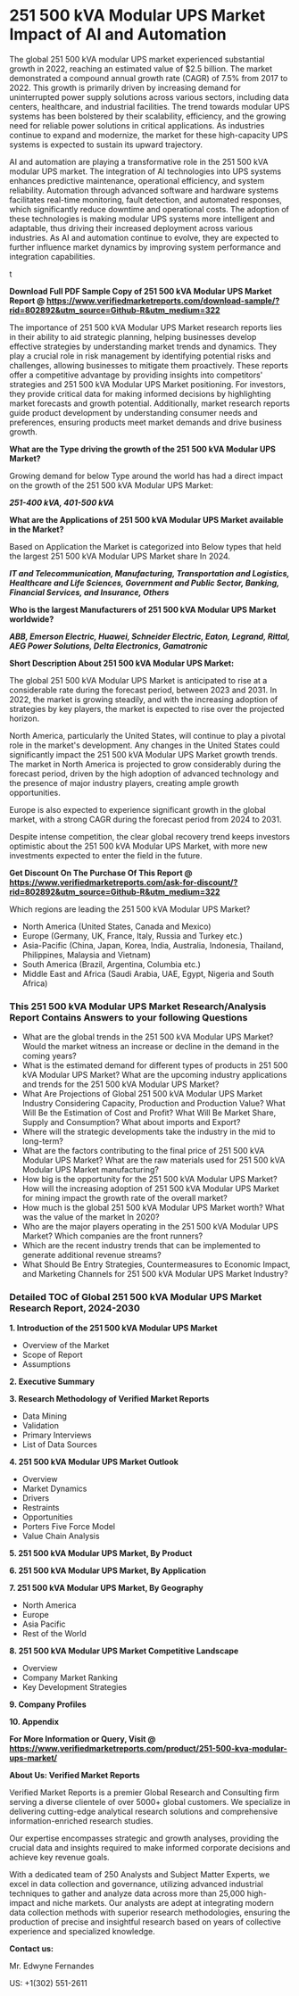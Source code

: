 <meta name="title" content="Global  251 500 kVA Modular UPS Market Impact of AI and Automation"><meta name="description" content="  The global 251 500 kVA modular UPS market experienced substantial growth in 2022, reaching an estimated value of $2.5 billion. The market demonstrated a compound ann"><meta name="title" content=" 251 500 kVA Modular UPS Market Size, Share, Scope, Trends, Growth, Opportunities, Analysis, Forecast"> <h1>251 500 kVA Modular UPS Market Impact of AI and Automation</h1> <p>The global 251 500 kVA modular UPS market experienced substantial growth in 2022, reaching an estimated value of $2.5 billion. The market demonstrated a compound annual growth rate (CAGR) of 7.5% from 2017 to 2022. This growth is primarily driven by increasing demand for uninterrupted power supply solutions across various sectors, including data centers, healthcare, and industrial facilities. The trend towards modular UPS systems has been bolstered by their scalability, efficiency, and the growing need for reliable power solutions in critical applications. As industries continue to expand and modernize, the market for these high-capacity UPS systems is expected to sustain its upward trajectory.</p> <p>AI and automation are playing a transformative role in the 251 500 kVA modular UPS market. The integration of AI technologies into UPS systems enhances predictive maintenance, operational efficiency, and system reliability. Automation through advanced software and hardware systems facilitates real-time monitoring, fault detection, and automated responses, which significantly reduce downtime and operational costs. The adoption of these technologies is making modular UPS systems more intelligent and adaptable, thus driving their increased deployment across various industries. As AI and automation continue to evolve, they are expected to further influence market dynamics by improving system performance and integration capabilities.</p> t</p><p id="" class=""><strong>Download Full PDF Sample Copy of 251 500 kVA Modular UPS Market Report @ <a href="https://www.verifiedmarketreports.com/download-sample/?rid=802892&utm_source=Github-R&utm_medium=322" target="_blank">https://www.verifiedmarketreports.com/download-sample/?rid=802892&utm_source=Github-R&utm_medium=322</a></strong></p><p>The importance of&nbsp;251 500 kVA Modular UPS Market research reports lies in their ability to aid strategic planning, helping businesses develop effective strategies by understanding market trends and dynamics. They play a crucial role in risk management by identifying potential risks and challenges, allowing businesses to mitigate them proactively. These reports offer a competitive advantage by providing insights into competitors' strategies and 251 500 kVA Modular UPS Market positioning. For investors, they provide critical data for making informed decisions by highlighting market forecasts and growth potential. Additionally, market research reports guide product development by understanding consumer needs and preferences, ensuring products meet market demands and drive business growth.</p><p><strong>What are the&nbsp;Type driving the growth of the 251 500 kVA Modular UPS Market?</strong></p><p id="" class="">Growing demand for below Type around the world has had a direct impact on the growth of the 251 500 kVA Modular UPS Market:</p><em><strong>251-400 kVA, 401-500 kVA</strong></em></p><strong>What are the&nbsp;Applications&nbsp;of 251 500 kVA Modular UPS Market available in the Market?</strong></p><p id="" class="">Based on Application the Market is categorized into Below types that held the largest 251 500 kVA Modular UPS Market share In 2024.</p><em><strong>IT and Telecommunication, Manufacturing, Transportation and Logistics, Healthcare and Life Sciences, Government and Public Sector, Banking, Financial Services, and Insurance, Others</strong></em></p><strong>Who is the largest Manufacturers of 251 500 kVA Modular UPS Market worldwide?</strong></p><p><em><strong>ABB, Emerson Electric, Huawei, Schneider Electric, Eaton, Legrand, Rittal, AEG Power Solutions, Delta Electronics, Gamatronic</strong></em></p><p id="" class=""><strong>Short Description About 251 500 kVA Modular UPS Market:</strong></p><p>The global 251 500 kVA Modular UPS Market is anticipated to rise at a considerable rate during the forecast period, between 2023 and 2031. In 2022, the market is growing steadily, and with the increasing adoption of strategies by key players, the market is expected to rise over the projected horizon.</p><p>North America, particularly the United States, will continue to play a pivotal role in the market's development. Any changes in the United States could significantly impact the 251 500 kVA Modular UPS Market growth trends. The market in North America is projected to grow considerably during the forecast period, driven by the high adoption of advanced technology and the presence of major industry players, creating ample growth opportunities.</p><p>Europe is also expected to experience significant growth in the global market, with a strong CAGR during the forecast period from 2024 to 2031.</p><p>Despite intense competition, the clear global recovery trend keeps investors optimistic about the 251 500 kVA Modular UPS Market, with more new investments expected to enter the field in the future.</p><p id="" class=""><strong>Get Discount On The Purchase Of This Report @ <a href="https://www.verifiedmarketreports.com/ask-for-discount/?rid=802892&utm_source=Github-R&utm_medium=322" target="_blank">https://www.verifiedmarketreports.com/ask-for-discount/?rid=802892&utm_source=Github-R&utm_medium=322</a></strong></p>Which regions are leading the 251 500 kVA Modular UPS Market?</p><ul><li>North America (United States, Canada and Mexico)</li><li>Europe (Germany, UK, France, Italy, Russia and Turkey etc.)</li><li>Asia-Pacific (China, Japan, Korea, India, Australia, Indonesia, Thailand, Philippines, Malaysia and Vietnam)</li><li>South America (Brazil, Argentina, Columbia etc.)</li><li>Middle East and Africa (Saudi Arabia, UAE, Egypt, Nigeria and South Africa)</li></ul><h3 id="" class="">This 251 500 kVA Modular UPS Market Research/Analysis Report Contains Answers to your following Questions</h3><ul><li>What are the global trends in the 251 500 kVA Modular UPS Market? Would the market witness an increase or decline in the demand in the coming years?</li><li>What is the estimated demand for different types of products in 251 500 kVA Modular UPS Market? What are the upcoming industry applications and trends for the 251 500 kVA Modular UPS Market?</li><li>What Are Projections of Global 251 500 kVA Modular UPS Market Industry Considering Capacity, Production and Production Value? What Will Be the Estimation of Cost and Profit? What Will Be Market Share, Supply and Consumption? What about imports and Export?</li><li>Where will the strategic developments take the industry in the mid to long-term?</li><li>What are the factors contributing to the final price of 251 500 kVA Modular UPS Market? What are the raw materials used for 251 500 kVA Modular UPS Market manufacturing?</li><li>How big is the opportunity for the 251 500 kVA Modular UPS Market? How will the increasing adoption of 251 500 kVA Modular UPS Market for mining impact the growth rate of the overall market?</li><li>How much is the global 251 500 kVA Modular UPS Market worth? What was the value of the market In 2020?</li><li>Who are the major players operating in the 251 500 kVA Modular UPS Market? Which companies are the front runners?</li><li>Which are the recent industry trends that can be implemented to generate additional revenue streams?</li><li>What Should Be Entry Strategies, Countermeasures to Economic Impact, and Marketing Channels for 251 500 kVA Modular UPS Market Industry?</li></ul><h3 id="" class="">Detailed TOC of Global 251 500 kVA Modular UPS Market Research Report, 2024-2030</h3><p id="" class=""><strong>1. Introduction of the 251 500 kVA Modular UPS Market</strong></p><ul><li>Overview of the Market</li><li>Scope of Report</li><li>Assumptions</li></ul><p id="" class=""><strong>2. Executive Summary</strong></p><p id="" class=""><strong>3. Research Methodology of Verified Market Reports</strong></p><ul><li>Data Mining</li><li>Validation</li><li>Primary Interviews</li><li>List of Data Sources</li></ul><p id="" class=""><strong>4. 251 500 kVA Modular UPS Market Outlook</strong></p><ul><li>Overview</li><li>Market Dynamics</li><li>Drivers</li><li>Restraints</li><li>Opportunities</li><li>Porters Five Force Model</li><li>Value Chain Analysis</li></ul><p id="" class=""><strong>5. 251 500 kVA Modular UPS Market, By Product</strong></p><p id="" class=""><strong>6. 251 500 kVA Modular UPS Market, By Application</strong></p><p id="" class=""><strong>7. 251 500 kVA Modular UPS Market, By Geography</strong></p><ul><li>North America</li><li>Europe</li><li>Asia Pacific</li><li>Rest of the World</li></ul><p id="" class=""><strong>8. 251 500 kVA Modular UPS Market Competitive Landscape</strong></p><ul><li>Overview</li><li>Company Market Ranking</li><li>Key Development Strategies</li></ul><p id="" class=""><strong>9. Company Profiles</strong></p><p id="" class=""><strong>10. Appendix</strong></p><p id="" class=""><strong>For More Information or Query, Visit @ <a href="https://www.verifiedmarketreports.com/product/251-500-kva-modular-ups-market/" target="_blank">https://www.verifiedmarketreports.com/product/251-500-kva-modular-ups-market/</a></strong></p><p id="" class=""><strong>About Us: Verified Market Reports</strong></p><p id="" class="">Verified Market Reports is a premier Global Research and Consulting firm serving a diverse clientele of over 5000+ global customers. We specialize in delivering cutting-edge analytical research solutions and comprehensive information-enriched research studies.</p><p id="" class="">Our expertise encompasses strategic and growth analyses, providing the crucial data and insights required to make informed corporate decisions and achieve key revenue goals.</p><p id="" class="">With a dedicated team of 250 Analysts and Subject Matter Experts, we excel in data collection and governance, utilizing advanced industrial techniques to gather and analyze data across more than 25,000 high-impact and niche markets. Our analysts are adept at integrating modern data collection methods with superior research methodologies, ensuring the production of precise and insightful research based on years of collective experience and specialized knowledge.</p><p id="" class=""><strong>Contact us:</strong></p><p id="" class="">Mr. Edwyne Fernandes</p><p id="" class="">US: +1(302) 551-2611</p>